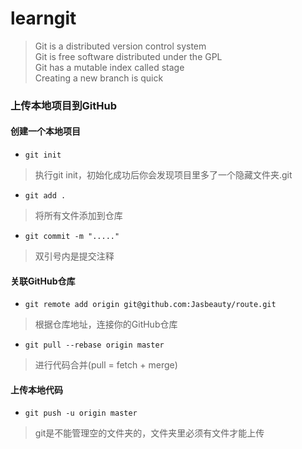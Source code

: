 # learngit
> Git is a distributed version control system  
Git is free software distributed under the GPL  
Git has a mutable index called stage  
Creating a new branch is quick

### 上传本地项目到GitHub
#### 创建一个本地项目
* `git init`
> 执行git init，初始化成功后你会发现项目里多了一个隐藏文件夹.git 

* `git add .`
> 将所有文件添加到仓库  

* `git commit -m "....."`
> 双引号内是提交注释  

#### 关联GitHub仓库
* `git remote add origin git@github.com:Jasbeauty/route.git`
> 根据仓库地址，连接你的GitHub仓库  

* `git pull --rebase origin master`
> 进行代码合并(pull = fetch + merge)  

#### 上传本地代码
* `git push -u origin master`  
> git是不能管理空的文件夹的，文件夹里必须有文件才能上传
